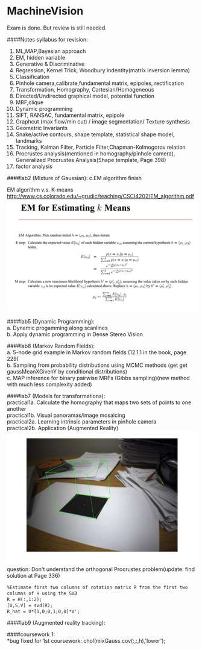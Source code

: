 MachineVision
=============

Exam is done. But review is still needed.

####Notes
syllabus for revision:  
1.  ML,MAP,Bayesian approach   
2.  EM, hidden variable  
3.  Generative & Discriminative  
4.  Regression, Kernel Trick, Woodbury indentity(matrix inversion lemma)  
5.  Classification  
6.  Pinhole camera,calibrate,fundamental matrix, epipoles, rectification  
7.  Transformation, Homography, Cartesian/Homogeneous  
8.  Directed/Undirected graphical model, potential function  
9.  MRF,clique  
10. Dynamic programming  
11. SIFT, RANSAC, fundamental matrix, epipole  
12. Graphcut (max flow/min cut) / image segmentation/ Texture synthesis  
13. Geometric Invariants  
14. Snake/active contours, shape template, statistical shape model, landmarks  
15. Tracking, Kalman Filter, Particle Filter,Chapman-Kolmogorov relation  
16. Procrustes analysis(mentioned in homography/pinhole camera), Generalized Procrustes Analysis(Shape template, Page 398)  
17. factor analysis

####lab2 (Mixture of Gaussian):
c.EM algorithm finish

EM algorithm v.s. K-means  
http://www.cs.colorado.edu/~grudic/teaching/CSCI4202/EM_algorithm.pdf  
![EM](https://github.com/mincongzhang/MachineVision/raw/master/EMvsKMEANS.jpg)

####lab5 (Dynamic Programming):  
a. Dynamic progamming along scanlines  
b. Apply dynamic programming in Dense Stereo Vision

####lab6 (Markov Random Fields):   
a. 5-node grid example in Markov random fields (12.1.1 in the book, page 229)  
b. Sampling from probability distributions using MCMC methods (get get gaussMeanXGivenY by conditional distributions)  
c. MAP inference for binary pairwise MRFs (Gibbs sampling)(new method with much less complexity added)

####lab7 (Models for transformations):  
practical1a. Calculate the homography that maps two sets of points to one another  
practical1b. Visual panoramas/image mosaicing  
practical2a. Learning intrinsic parameters in pinhole camera  
practical2b. Application (Augmented Reality)  
![lab7](https://github.com/mincongzhang/MachineVision/raw/master/labs/lab7/part2/result.jpg)
question: Don't understand the orthogonal Procrustes problem(update: find solution at Page 336) 

    %Estimate first two columns of rotation matrix R from the first two columns of H using the SVD
    R = H(:,1:2);  
    [U,S,V] = svd(R);  
    R_hat = U*[1,0;0,1;0,0]*V';  

####lab9 (Augmented reality tracking):  
 
  
####coursework 1:  
*bug fixed for 1st coursework: chol(mixGauss.cov(:,:,h),'lower'); 
